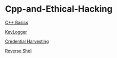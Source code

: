# Cpp-and-Ethical-Hacking

[C++ Basics](https://github.com/Wvrmhat/Cpp-Basics.git)

[KeyLogger](https://github.com/Wvrmhat/Keylogger.git)

[Credential Harvesting](https://github.com/Wvrmhat/Credential-Harvesting.git)

[Reverse Shell](https://github.com/Wvrmhat/Reverse-Shell.git)

